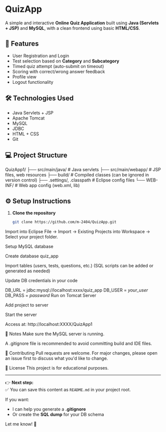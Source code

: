 # QuizApp

A simple and interactive **Online Quiz Application** built using **Java (Servlets + JSP)** and **MySQL**, with a clean frontend using basic **HTML/CSS**.  

## 🚀 Features
- User Registration and Login  
- Test selection based on **Category** and **Subcategory**  
- Timed quiz attempt (auto-submit on timeout)  
- Scoring with correct/wrong answer feedback  
- Profile view  
- Logout functionality  

## 🛠 Technologies Used
- Java Servlets + JSP  
- Apache Tomcat  
- MySQL  
- JDBC  
- HTML + CSS  
- Git  

## 💻 Project Structure
QuizApp1/
├── src/main/java/ # Java servlets
├── src/main/webapp/ # JSP files, web resources
├── build/ # Compiled classes (can be ignored in version control)
├── .settings/, .classpath # Eclipse config files
└── WEB-INF/ # Web app config (web.xml, lib)



## ⚙️ Setup Instructions
1. **Clone the repository**
   ```bash
   git clone https://github.com/m-2404/QuizApp.git
Import into Eclipse
File → Import → Existing Projects into Workspace → Select your project folder.

Setup MySQL database

Create database quiz_app

Import tables (users, tests, questions, etc.)
(SQL scripts can be added or generated as needed)

Update DB credentials in your code


DB_URL = jdbc:mysql://localhost:xxxx/quiz_app
DB_USER = *your_user*
DB_PASS = *password*
Run on Tomcat Server

Add project to server

Start the server

Access at: http://localhost:XXXX/QuizApp1

📌 Notes
Make sure the MySQL server is running.

A .gitignore file is recommended to avoid committing build and IDE files.

🤝 Contributing
Pull requests are welcome. For major changes, please open an issue first to discuss what you'd like to change.

📜 License
This project is for educational purposes.


---

👉 **Next step:**  
✅ You can save this content as `README.md` in your project root.  

If you want:
- I can help you generate a **.gitignore**  
- Or create the **SQL dump** for your DB schema  

Let me know! 🚀
